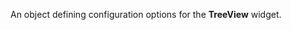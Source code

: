 
<!--shortDescription-->
An object defining configuration options for the **TreeView** widget.
<!--/shortDescription-->

<!--fullDescription-->

<!--/fullDescription-->